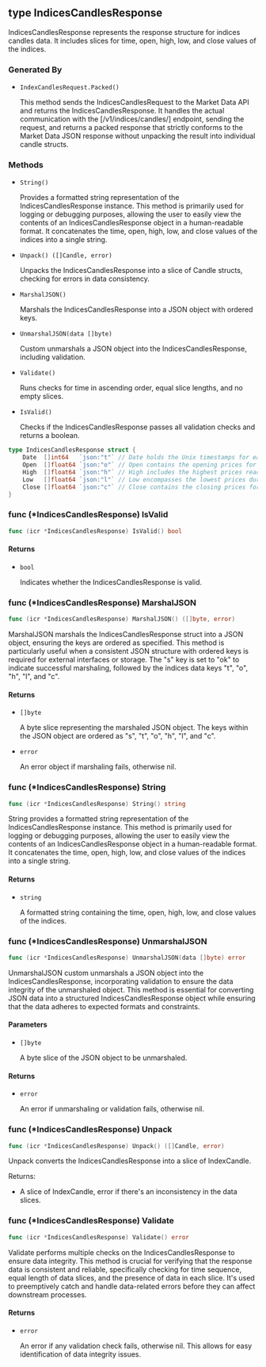 




<a name="IndicesCandlesResponse"></a>
## type IndicesCandlesResponse

IndicesCandlesResponse represents the response structure for indices candles data. It includes slices for time, open, high, low, and close values of the indices.

### Generated By

- `IndexCandlesRequest.Packed()`

  This method sends the IndicesCandlesRequest to the Market Data API and returns the IndicesCandlesResponse. It handles the actual communication with the \[/v1/indices/candles/] endpoint, sending the request, and returns a packed response that strictly conforms to the Market Data JSON response without unpacking the result into individual candle structs.


### Methods

- `String()`

  Provides a formatted string representation of the IndicesCandlesResponse instance. This method is primarily used for logging or debugging purposes, allowing the user to easily view the contents of an IndicesCandlesResponse object in a human\-readable format. It concatenates the time, open, high, low, and close values of the indices into a single string.

- `Unpack() ([]Candle, error)`

  Unpacks the IndicesCandlesResponse into a slice of Candle structs, checking for errors in data consistency.

- `MarshalJSON()`

  Marshals the IndicesCandlesResponse into a JSON object with ordered keys.

- `UnmarshalJSON(data []byte)`

  Custom unmarshals a JSON object into the IndicesCandlesResponse, including validation.

- `Validate()`

  Runs checks for time in ascending order, equal slice lengths, and no empty slices.

- `IsValid()`

  Checks if the IndicesCandlesResponse passes all validation checks and returns a boolean.


```go
type IndicesCandlesResponse struct {
    Date  []int64   `json:"t"` // Date holds the Unix timestamps for each candle, representing the time at which each candle was opened.
    Open  []float64 `json:"o"` // Open contains the opening prices for each candle in the response.
    High  []float64 `json:"h"` // High includes the highest prices reached during the time period each candle represents.
    Low   []float64 `json:"l"` // Low encompasses the lowest prices during the candle's time period.
    Close []float64 `json:"c"` // Close contains the closing prices for each candle, marking the final price at the end of each candle's time period.
}
```

<a name="IndicesCandlesResponse.IsValid"></a>
### func \(\*IndicesCandlesResponse\) IsValid

```go
func (icr *IndicesCandlesResponse) IsValid() bool
```

#### Returns

- `bool`

  Indicates whether the IndicesCandlesResponse is valid.


<a name="IndicesCandlesResponse.MarshalJSON"></a>
### func \(\*IndicesCandlesResponse\) MarshalJSON

```go
func (icr *IndicesCandlesResponse) MarshalJSON() ([]byte, error)
```

MarshalJSON marshals the IndicesCandlesResponse struct into a JSON object, ensuring the keys are ordered as specified. This method is particularly useful when a consistent JSON structure with ordered keys is required for external interfaces or storage. The "s" key is set to "ok" to indicate successful marshaling, followed by the indices data keys "t", "o", "h", "l", and "c".

#### Returns

- `[]byte`

  A byte slice representing the marshaled JSON object. The keys within the JSON object are ordered as "s", "t", "o", "h", "l", and "c".

- `error`

  An error object if marshaling fails, otherwise nil.


<a name="IndicesCandlesResponse.String"></a>
### func \(\*IndicesCandlesResponse\) String

```go
func (icr *IndicesCandlesResponse) String() string
```

String provides a formatted string representation of the IndicesCandlesResponse instance. This method is primarily used for logging or debugging purposes, allowing the user to easily view the contents of an IndicesCandlesResponse object in a human\-readable format. It concatenates the time, open, high, low, and close values of the indices into a single string.

#### Returns

- `string`

  A formatted string containing the time, open, high, low, and close values of the indices.


<a name="IndicesCandlesResponse.UnmarshalJSON"></a>
### func \(\*IndicesCandlesResponse\) UnmarshalJSON

```go
func (icr *IndicesCandlesResponse) UnmarshalJSON(data []byte) error
```

UnmarshalJSON custom unmarshals a JSON object into the IndicesCandlesResponse, incorporating validation to ensure the data integrity of the unmarshaled object. This method is essential for converting JSON data into a structured IndicesCandlesResponse object while ensuring that the data adheres to expected formats and constraints.

#### Parameters

- `[]byte`

  A byte slice of the JSON object to be unmarshaled.


#### Returns

- `error`

  An error if unmarshaling or validation fails, otherwise nil.


<a name="IndicesCandlesResponse.Unpack"></a>
### func \(\*IndicesCandlesResponse\) Unpack

```go
func (icr *IndicesCandlesResponse) Unpack() ([]Candle, error)
```

Unpack converts the IndicesCandlesResponse into a slice of IndexCandle.

Returns:

- A slice of IndexCandle, error if there's an inconsistency in the data slices.

<a name="IndicesCandlesResponse.Validate"></a>
### func \(\*IndicesCandlesResponse\) Validate

```go
func (icr *IndicesCandlesResponse) Validate() error
```

Validate performs multiple checks on the IndicesCandlesResponse to ensure data integrity. This method is crucial for verifying that the response data is consistent and reliable, specifically checking for time sequence, equal length of data slices, and the presence of data in each slice. It's used to preemptively catch and handle data\-related errors before they can affect downstream processes.

#### Returns

- `error`

  An error if any validation check fails, otherwise nil. This allows for easy identification of data integrity issues.



